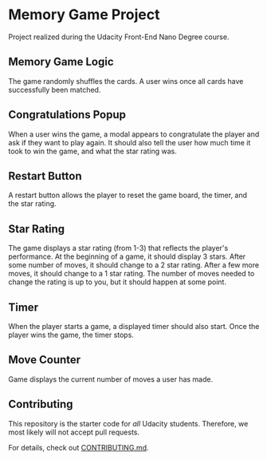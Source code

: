 # Memory Game Project

Project realized during the Udacity Front-End Nano Degree course.

## Memory Game Logic


The game randomly shuffles the cards. A user wins once all cards have successfully been matched.

## Congratulations Popup

When a user wins the game, a modal appears to congratulate the player and ask if they want to play again. It should also tell the user how much time it took to win the game, and what the star rating was.

## Restart Button

A restart button allows the player to reset the game board, the timer, and the star rating.

## Star Rating

The game displays a star rating (from 1-3) that reflects the player's performance. At the beginning of a game, it should display 3 stars. After some number of moves, it should change to a 2 star rating. After a few more moves, it should change to a 1 star rating. The number of moves needed to change the rating is up to you, but it should happen at some point.

## Timer

When the player starts a game, a displayed timer should also start. Once the player wins the game, the timer stops.

## Move Counter

Game displays the current number of moves a user has made.




## Contributing

This repository is the starter code for _all_ Udacity students. Therefore, we most likely will not accept pull requests.

For details, check out [CONTRIBUTING.md](CONTRIBUTING.md).
